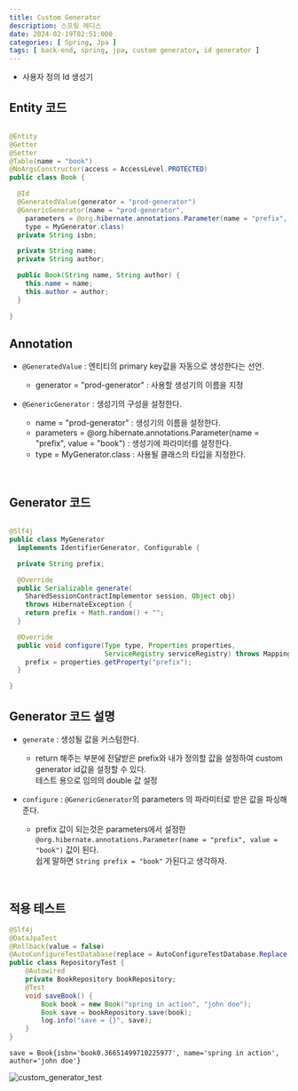 ```yaml
---
title: Custom Generator
description: 스프링 레디스
date: 2024-02-19T02:51:000
categories: [ Spring, Jpa ]
tags: [ back-end, spring, jpa, custom generator, id generator ]
---
```


- 사용자 정의 Id 생성기

<h2> Entity 코드 </h2>

```java

@Entity
@Getter
@Setter
@Table(name = "book")
@NoArgsConstructor(access = AccessLevel.PROTECTED)
public class Book {

  @Id
  @GeneratedValue(generator = "prod-generator")
  @GenericGenerator(name = "prod-generator",
    parameters = @org.hibernate.annotations.Parameter(name = "prefix", value = "book"),
    type = MyGenerator.class)
  private String isbn;

  private String name;
  private String author;

  public Book(String name, String author) {
    this.name = name;
    this.author = author;
  }

}
```

<h2> Annotation </h2>

- ```@GeneratedValue``` : 엔티티의 primary key값을 자동으로 생성한다는 선언.
  - generator = "prod-generator" : 사용할 생성기의 이름을 지정

- ```@GenericGenerator``` : 생성기의 구성을 설정한다.
  - name = "prod-generator" : 생성기의 이름을 설정한다.
  - parameters = @org.hibernate.annotations.Parameter(name = "prefix", value = "book") : 생성기에 파라미터를 설정한다.
  - type = MyGenerator.class : 사용될 클래스의 타입을 지정한다.

<br>

<h2> Generator 코드 </h2>

```java

@Slf4j
public class MyGenerator
  implements IdentifierGenerator, Configurable {

  private String prefix;

  @Override
  public Serializable generate(
    SharedSessionContractImplementor session, Object obj)
    throws HibernateException {
    return prefix + Math.random() + "";
  }

  @Override
  public void configure(Type type, Properties properties,
                        ServiceRegistry serviceRegistry) throws MappingException {
    prefix = properties.getProperty("prefix");
  }

}
```

<h2> Generator 코드 설명 </h2>

- ```generate``` : 생성될 값을 커스텀한다.
  - return 해주는 부분에 전달받은 prefix와 내가 정의할 값을 설정하여 custom generator id값을 설정할 수 있다.<br>
    테스트 용으로 임의의 double 값 설정

- ```configure``` : ```@GenericGenerator```의 parameters 의 파라미터로 받은 값을 파싱해준다.
  - prefix 값이 되는것은 parameters에서 설정한 <br>
    ```@org.hibernate.annotations.Parameter(name = "prefix", value = "book")``` 값이 된다. <br>
    쉽게 말하면 ```String prefix = "book"``` 가된다고 생각하자.

<br>

<h2> 적용 테스트 </h2>

```java
@Slf4j
@DataJpaTest
@Rollback(value = false)
@AutoConfigureTestDatabase(replace = AutoConfigureTestDatabase.Replace.NONE)
public class RepositoryTest {
    @Autowired
    private BookRepository bookRepository;
    @Test
    void saveBook() {
        Book book = new Book("spring in action", "john doe");
        Book save = bookRepository.save(book);
        log.info("save = {}", save);
    }
}
```

```text
save = Book{isbn='book0.36651499710225977', name='spring in action', author='john doe'}
```

![custom_generator_test](https://github.com/AngryPig123/AngryPig123.github.io/assets/86225268/6ce797fb-e36e-4163-86c1-ff30039d6425)

